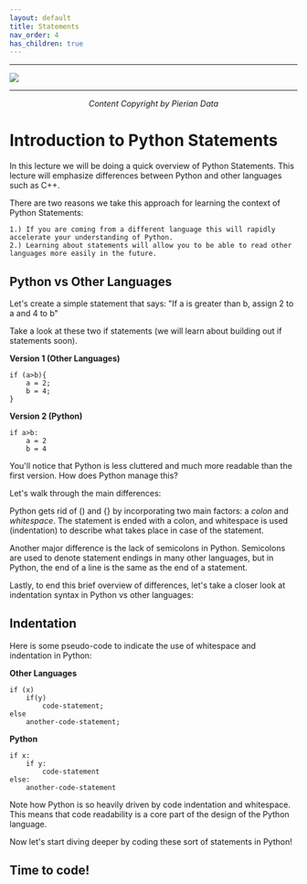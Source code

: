 ```yaml
---
layout: default
title: Statements
nav_order: 4
has_children: true
---
```

___

<a href='https://www.udemy.com/user/joseportilla/'><img src='../Pierian_Data_Logo.png'/></a>
___
<center><em>Content Copyright by Pierian Data</em></center>

# Introduction to Python Statements

In this lecture we will be doing a quick overview of Python Statements. This lecture will emphasize differences between Python and other languages such as C++. 

There are two reasons we take this approach for learning the context of Python Statements:

    1.) If you are coming from a different language this will rapidly accelerate your understanding of Python.
    2.) Learning about statements will allow you to be able to read other languages more easily in the future.

## Python vs Other Languages

Let's create a simple statement that says:
"If a is greater than b, assign 2 to a and 4 to b"

Take a look at these two if statements (we will learn about building out if statements soon).

**Version 1 (Other Languages)**

    if (a>b){
        a = 2;
        b = 4;
    }
                        
**Version 2 (Python)**   

    if a>b:
        a = 2
        b = 4

You'll notice that Python is less cluttered and much more readable than the first version. How does Python manage this?

Let's walk through the main differences:

Python gets rid of () and {} by incorporating two main factors: a *colon* and *whitespace*. The statement is ended with a colon, and whitespace is used (indentation) to describe what takes place in case of the statement.

Another major difference is the lack of semicolons in Python. Semicolons are used to denote statement endings in many other languages, but in Python, the end of a line is the same as the end of a statement.

Lastly, to end this brief overview of differences, let's take a closer look at indentation syntax in Python vs other languages:

## Indentation

Here is some pseudo-code to indicate the use of whitespace and indentation in Python:

**Other Languages**

    if (x)
        if(y)
            code-statement;
    else
        another-code-statement;
        
**Python**
    
    if x:
        if y:
            code-statement
    else:
        another-code-statement

Note how Python is so heavily driven by code indentation and whitespace. This means that code readability is a core part of the design of the Python language.

Now let's start diving deeper by coding these sort of statements in Python!

## Time to code!
